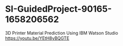 # SI-GuidedProject-90165-1658206562
3D Printer Material Prediction Using IBM Watson Studio
https://youtu.be/YEtH8yBQGTE

